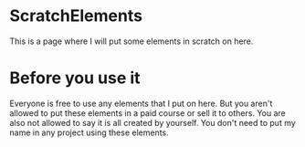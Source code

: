 # ScratchElements

This is a page where I will put some elements in scratch on here.

# Before you use it 

Everyone is free to use any elements that I put on here. But you aren't allowed to put these elements in a paid course or sell it to others. You are also not allowed to say it is all created by yourself. You don't need to put my name in any project using these elements.
